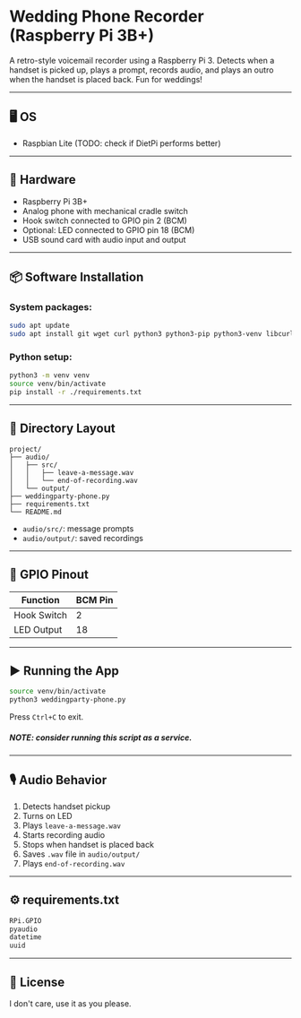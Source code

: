 # Wedding Phone Recorder (Raspberry Pi 3B+)
A retro-style voicemail recorder using a Raspberry Pi 3. Detects when a handset is picked up, plays a prompt, records audio, and plays an outro when the handset is placed back. Fun for weddings!

---
## 🖥️ OS
- Raspbian Lite (TODO: check if DietPi performs better)

---
## 🧰 Hardware
- Raspberry Pi 3B+
- Analog phone with mechanical cradle switch
- Hook switch connected to GPIO pin 2 (BCM)
- Optional: LED connected to GPIO pin 18 (BCM)
- USB sound card with audio input and output
---

## 📦 Software Installation
### System packages:

```bash
sudo apt update
sudo apt install git wget curl python3 python3-pip python3-venv libcurl4-openssl-dev libssl-dev alsa-utils portaudio19-dev
```

### Python setup:
```bash
python3 -m venv venv
source venv/bin/activate
pip install -r ./requirements.txt
```

---

## 🔧 Directory Layout
```
project/
├── audio/
│   ├── src/
│   │   ├── leave-a-message.wav
│   │   └── end-of-recording.wav
│   └── output/
├── weddingparty-phone.py
├── requirements.txt
└── README.md
```

- `audio/src/`: message prompts
- `audio/output/`: saved recordings

---

## 🚦 GPIO Pinout

| Function     | BCM Pin |
|--------------|---------|
| Hook Switch  | 2       |
| LED Output   | 18      |

---

## ▶️ Running the App

```bash
source venv/bin/activate
python3 weddingparty-phone.py
```
Press `Ctrl+C` to exit.

##### _NOTE: consider running this script as a service._
---

## 🎙 Audio Behavior

1. Detects handset pickup
2. Turns on LED
3. Plays `leave-a-message.wav`
4. Starts recording audio
5. Stops when handset is placed back
6. Saves `.wav` file in `audio/output/`
7. Plays `end-of-recording.wav`

---

## ⚙️ requirements.txt

```txt
RPi.GPIO
pyaudio
datetime
uuid
```
---

## 📝 License
I don't care, use it as you please.
